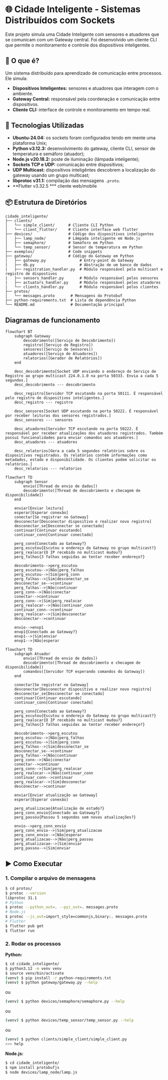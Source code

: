 # 🌐 Cidade Inteligente - Sistemas Distribuídos com Sockets
Este projeto simula uma Cidade Inteligente com sensores e atuadores que se comunicam com um Gateway central. Foi desenvolvido um cliente CLI que permite o monitoramento e controle dos dispositivos inteligentes.


## 🧠 O que é?

Um sistema distribuído para aprendizado de comunicação entre processos. Ele simula:

- **Dispositivos Inteligentes:** sensores e atuadores que interagem com o ambiente.
- **Gateway Central:** responsável pela coordenação e comunicação entre dispositivos.
- **Cliente CLI:** interface de controle e monitoramento em tempo real.

## 🔧 Tecnologias Utilizadas

- **Ubuntu-24.04:** os sockets foram configurados tendo em mente uma plataforma Unix;
- **Python v3.12.3:** desenvolvimento do gateway, cliente CLI, sensor de temperatura e semáforo (atuador);
- **Node.js v20.18.2:** poste de iluminação (lâmpada inteligente);
- **Sockets TCP e UDP:** comunicação entre dispositivos;
- **UDP Multicast:** dispositivos inteligêntes descobrem a localização do gateway usando um grupo multicast;
- **libprotoc v31.1:** compilação das mensagens `.proto`.
- **Flutter v3.32.5 *** cliente web/mobile

## 📦 Estrutura de Diretórios

```
cidade_inteligente/
├── clients/
│   └── simple_client/      # Cliente CLI Python
│   └── client_flutter/     # Cliente interface web flutter
├── devices/                # Código dos dispositivos inteligentes
│   ├── lamp_node/          # Lâmpada inteligente em Node.js
│   ├── semaphore/          # Semáforo em Python
│   └── temp_sensor/        # Sensor de temperatura em Python
├── exemplos/               # Code snippets
├── gateway/                # Código do Gateway em Python
│   ├── gateway.py               # Entry-point do Gateway
|   ├── db.py                    # Abstração de um banco de dados
|   ├── registration_handler.py  # Módulo responsável pelo multicast e registro de dispostivos
|   ├── sensors_handler.py       # Módulo responsável pelos sensores
|   ├── actuators_handler.py     # Módulo responsável pelos atuadores
|   └── clients_handler.py       # Módulo responsável pelos clientes
├── protos/                 
│   └── messages.proto       # Mensagens do Protobuf
├── python-requirements.txt  # Lista de dependência Python
└── README.md                # Documentação principal
```

## Diagramas de funcionamento
```mermaid
flowchart BT
    subgraph Gateway
        descobrimento([Serviço de Descobrimento])
        registro([Serviço de Registro])
        sensores([Serviço de Sensores])
        atuadores([Serviço de Atuadores])
        relatorios([Gerador de Relatórios])
    end

    desc_descobrimento[Socket UDP enviando o endereço do Serviço de Registro ao grupo multicast 224.0.1.0 na porta 50333. Envia a cada 5 segundos.]
    desc_descobrimento --- descobrimento

    desc_registro[Servidor TCP escutando na porta 50111. É responsável pelo registro de dispositivos inteligentes.]
    desc_registro --- registro

    desc_sensores[Socket UDP escutando na porta 50222. É responsável por receber leituras dos sensores registrados.]
    desc_sensores --- sensores

    desc_atuadores[Servidor TCP escutando na porta 50222. É responsável por receber atualizações dos atuadores registrados. Também possuí funcionalidades para enviar comandos aos atuadores.]
    desc_atuadores --- atuadores

    desc_relatorios[Gera a cada 5 segundos relatórios sobre os dispositivos registrados. Os relatórios contêm informações como metadados, estado e disponibilidade. Os clientes podem solicitar os relatórios.]
    desc_relatorios --- relatorios
```

```mermaid
flowchart TD
    subgraph Sensor
        envio([Thread de envio de dados])
        descobrimento([Thread de descobrimento e checagem de disponibilidade])
    end

    enviar[Enviar leitura]
    esperar[Esperar conexão]
    conectar[Se registrar no Gateway]
    desconectar[Desconectar dispositivo e realizar novo registro]
    desconectar_se[Desconectar se conectado]
    continuar[Continuar escutando]
    continuar_conn[Continuar conectado]

    perg_conn{Conectado ao Gateway?}
    perg_escutou{Escutou o endereço do Gateway no grupo multicast?}
    perg_realocar{O IP recebido no multicast mudou?}
    perg_falhas{3 falhas seguidas ao tentar receber endereço?}

    descobrimento-->perg_escutou
    perg_escutou-->|Não|perg_falhas
    perg_escutou-->|Sim|perg_conn
    perg_falhas-->|Sim|desconectar_se
    desconectar_se-->continuar
    perg_falhas-->|Não|continuar
    perg_conn-->|Não|conectar
    conectar-->continuar
    perg_conn-->|Sim|perg_realocar
    perg_realocar-->|Não|continuar_conn
    continuar_conn-->continuar
    perg_realocar-->|Sim|desconectar
    desconectar-->continuar

    envio-->envp1
    envp1{Conectado ao Gateway?}
    envp1-->|Sim|enviar
    envp1-->|Não|esperar
```

```mermaid
flowchart TD
    subgraph Atuador
        envio([Thread de envio de dados])
        descobrimento([Thread de descobrimento e checagem de disponibilidade])
        comandos([Servidor TCP esperando comandos do Gateway])
    end

    conectar[Se registrar no Gateway]
    desconectar[Desconectar dispositivo e realizar novo registro]
    desconectar_se[Desconectar se conectado]
    continuar[Continuar escutando]
    continuar_conn[Continuar conectado]

    perg_conn{Conectado ao Gateway?}
    perg_escutou{Escutou o endereço do Gateway no grupo multicast?}
    perg_realocar{O IP recebido no multicast mudou?}
    perg_falhas{3 falhas seguidas ao tentar receber endereço?}

    descobrimento-->perg_escutou
    perg_escutou-->|Não|perg_falhas
    perg_escutou-->|Sim|perg_conn
    perg_falhas-->|Sim|desconectar_se
    desconectar_se-->continuar
    perg_falhas-->|Não|continuar
    perg_conn-->|Não|conectar
    conectar-->continuar
    perg_conn-->|Sim|perg_realocar
    perg_realocar-->|Não|continuar_conn
    continuar_conn-->continuar
    perg_realocar-->|Sim|desconectar
    desconectar-->continuar

    enviar[Enviar atualização ao Gateway]
    esperar[Esperar conexão]

    perg_atualizacao{Atualização de estado?}
    perg_conn_envio{Conectado ao Gateway?}
    perg_passou{Passou 5 segundos sem novas atualizações?}

    envio-->perg_conn_envio
    perg_conn_envio-->|Sim|perg_atualizacao
    perg_conn_envio-->|Não|esperar
    perg_atualizacao-->|Não|perg_passou
    perg_atualizacao-->|Sim|enviar
    perg_passou-->|Sim|enviar
```

## ▶️ Como Executar

### 1. Compilar o arquivo de mensagens

```bash
$ cd protos/
$ protoc --version
libprotoc 31.1
# Python
$ protoc --python_out=. --pyi_out=. messages.proto
# Node.js
$ protoc --js_out=import_style=commonjs,binary:. messages.proto
# Flutter
$ flutter pub get
$ flutter run
```

### 2. Rodar os processos

**Python:**
```bash
$ cd cidade_inteligente/
$ python3.12 -m venv venv
$ source venv/bin/activate
(venv) $ pip install -r python-requirements.txt
(venv) $ python gateway/gateway.py --help
```
ou
```bash
(venv) $ python devices/semaphore/semaphore.py --help
```
ou
```bash
(venv) $ python devices/temp_sensor/temp_sensor.py --help
```
ou
```bash
(venv) $ python clients/simple_client/simple_client.py
>>> help
```

**Node.js:**
```bash
$ cd cidade_inteligente/
$ npm install protobufjs
$ node devices/lamp_node/lamp.js
```
